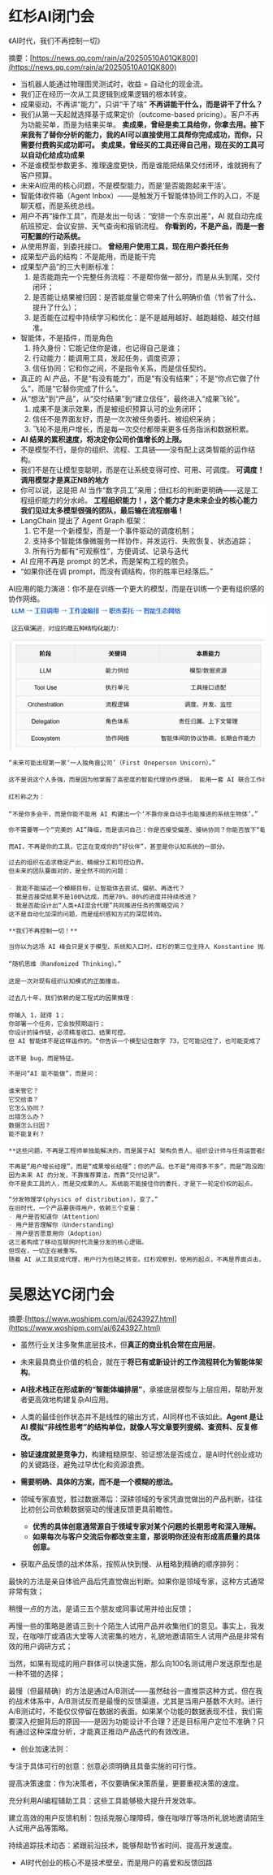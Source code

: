 # 红杉AI闭门会
《AI时代，我们不再控制一切》

摘要：[https://news.qq.com/rain/a/20250510A01QK800](https://news.qq.com/rain/a/20250510A01QK800)

- 当机器人能通过物理图灵测试时，收益 = 自动化的现金流。
- 我们正在经历一次从工具逻辑到成果逻辑的根本转变。
- 成果驱动，不再讲“能力”，只讲“干了啥”
**不再讲能干什么，而是讲干了什么？**
- 我们从第一天起就选择基于成果定价（outcome-based pricing）。客户不再为功能买单，而是为结果买单。
**卖成果，曾经是卖工具给你，你拿去用。接下来我有了替你分析的能力，我的AI可以直接使用工具帮你完成成功，而你，只需要付费购买成功即可。**
**卖成果，曾经买的工具还得自己用，现在买的工具可以自动化给成功成果**
- 不是谁模型参数更多、推理速度更快，而是谁能把结果交付闭环，谁就拥有了客户预算。
- 未来AI应用的核心问题，不是模型能力，而是‘是否能跑起来干活’。
- 智能体收件箱（Agent Inbox）——是触发万千智能体协同工作的入口，不是聊天框，而是系统总线。
- 用户不再“操作工具”，而是发出一句话：“安排一个东京出差”，AI 就自动完成航班预定、会议安排、天气查询和报销流程。
**你看到的，不是产品，而是一套可配置的行动系统。**
- 从使用界面，到委托接口。
**曾经用户使用工具，现在用户委托任务**
- 成果型产品的结构：不是能用，而是能干完
- 成果型产品”的三大判断标准：
  1. 是否能跑完一个完整任务流程：不是帮你做一部分，而是从头到尾，交付闭环；
  2. 是否能让结果被归因：是否能度量它带来了什么明确价值（节省了什么、提升了什么）；
  3. 是否能在过程中持续学习和优化：是不是越用越好、越跑越稳、越交付越准。
- 智能体，不是插件，而是角色
  1. 持久身份：它能记住你是谁，也记得自己是谁；
  2. 行动能力：能调用工具，发起任务，调度资源；
  3. 信任协同：它和你之间，不是指令关系，而是信任契约。
- 真正的 AI 产品，不是“有没有能力”，而是“有没有结果”；不是“你点它做了什么”，而是“它替你完成了什么”。
- 从“想法”到“产品”，从“交付结果”到“建立信任”，最终进入“成果飞轮”。
  1. 成果不是演示效果，而是被组织预算认可的业务闭环；
  2. 信任不是界面友好，而是一次次被任务委托、被组织采纳；
  3. 飞轮不是用户增长，而是每一次交付都带来更多任务指派和数据积累。
- **AI 结果的累积速度，将决定你公司价值增长的上限。**
- 不是模型不行，是你的组织、流程、工具链——没有配上这类智能的运作结构。
- 我们不是在让模型变聪明，而是在让系统变得可控、可用、可调度。
**可调度！调用模型才是真正NB的地方**
- 你可以说，这是把 AI 当作“数字员工”来用；但红杉的判断更明确——这是工程组织能力的分水岭。
**工程组织能力！，这个能力才是未来企业的核心能力**
**我们见过太多模型很强的团队，最后输在流程崩塌！**
- LangChain 提出了 Agent Graph 框架：
  1. 它不是一个新模型，而是一个事件驱动的调度机制；
  2. 支持多个智能体像微服务一样协作，并发运行、失败恢复、状态追踪；
  3. 所有行为都有“可观察性”，方便调试、记录与迭代
- AI 应用不再是 prompt 的艺术，而是架构工程的胜负。
- “如果你还在调 prompt，而没有调结构，你的胜率已经落后。”

AI应用的能力演进：你不是在训练一个更大的模型，而是在训练一个更有组织感的协作网络。
![AI演进](./assets/aiyanjin.jpg)


```md
“未来可能出现第一家‘一人独角兽公司’（First Oneperson Unicorn）。”

这不是说这个人多强，而是因为他掌握了高密度的智能代理协作逻辑， 能用一套 AI 联合工作组完成产品研发、销售交付、客户服务与内容运营。

红杉称之为：

“不是你多会干，而是你能不能用 AI 构建出一个‘不靠你亲自动手也能推进的系统生物体’。”
```

```md
你不需要等一个“完美的 AI”降临，而是该问自己：你是否接受偏差、接纳协同？你能否放下“每一步都掌控”的冲动，而转向“给方向、留空间、抓反馈”的协作心法？

而AI，不再是你的工具，它正在变成你的“好伙伴”，甚至是你认知系统的一部分。
```

```md
过去的组织在追求稳定产出、精细分工和可控边界。
但未来的团队要面对的，是全然不同的问题：

- 我能不能描述一个模糊目标，让智能体去尝试、偏航、再迭代？
- 我是否接受结果不是100%达成，而是70%、80%的进度并持续改进？
- 我是否能设计出“人类+AI混合代理”共同推进任务的策略空间？
这不是自动化加深的问题，而是组织感知方式的深层转向。

**我们不再控制一切！**

```

```md
当你以为这场 AI 峰会只是关于模型、系统和入口时，红杉的第三位主持人 Konstantine 抛出了一个意想不到的关键词：

“随机思维（Randomized Thinking）。”

这是一次对现有组织认知模式的正面撞击。

过去几十年，我们依赖的是工程式的因果推理：

你输入 1，就得 1；
你部署一个任务，它会按预期运行；
你设计的操作链，必须精准收口、结果可控。
但 AI 智能体不是这样运作的。“你告诉一个模型记住数字 73，它可能记住了，也可能变成了 72、37，甚至根本什么都不记得。”

这不是 bug，而是特征。
```


```md
不是问“AI 能不能做”，而是问：

谁来管它？
它交给谁？
它怎么协同？
出错怎么办？
数据怎么归因？
能不能复利？

**这些问题，不再是工程师单独能解决的，而是属于AI 架构负责人、组织设计师与任务运营者的工作范畴。**
```


```md
不再是“用户增长经理”，而是“成果增长经理”；你的产品，也不是“用得多不多”，而是“跑没跑完流程”。
因为未来 AI 的分发，不靠推荐算法，而靠“交付记录”。
你不是卖工具的人，而是交成果的人。系统能不能接住你的委托，才是下一轮定价权的起点。
```


```md
“分发物理学(physics of distribution)，变了。”
在旧时代，一个产品要获得用户，依赖三个变量：
- 用户是否知道你（Attention）
- 用户是否理解你（Understanding）
- 用户是否愿意用你（Adoption）
这三者构成了移动互联网时代流量分发的核心逻辑。
但现在，一切正在被重写。
随着 AI 从工具变成代理，用户行为也随之转变。红杉观察到，使用的起点，不再是界面点击，而是任务委托；真正的价值，不是产品被打开了多少次，而是它交付了多少结果。
```


# 吴恩达YC闭门会

摘要:[https://www.woshipm.com/ai/6243927.html](https://www.woshipm.com/ai/6243927.html)

- 虽然行业关注多聚焦底层技术，但**真正的商业机会常在应用层**。

- 未来最具商业价值的机会，就在于**将已有或新设计的工作流程转化为智能体架构**。

- **AI技术栈正在形成新的“智能体编排层”**，承接底层模型与上层应用，帮助开发者更高效地构建复杂AI应用。

- 人类的最佳创作状态并不是线性的输出方式，AI同样也不该如此。**Agent 是让 AI 模拟“非线性思考”的结构单位，就像人写文章要列提纲、查资料、反复修改。**

- **验证速度就是竞争力**，构建粗糙原型、验证想法是否成立，是AI时代创业成功的关键路径，避免过早优化和资源浪费。

- **需要明确、具体的方案，而不是一个模糊的想法。**

- 领域专家直觉，胜过数据滞后：深耕领域的专家凭直觉做出的产品判断，往往比初创公司依赖数据驱动的慢速反馈更具前瞻性。

  - **优秀的具体创意通常源自于领域专家对某个问题的长期思考和深入理解。**
  - **如果每次与客户交流后你都改变主意，那说明你还没有形成高质量的具体创意。**


- 获取产品反馈的战术体系，按照从快到慢、从粗略到精确的顺序排列：

最快的方法是亲自体验产品后凭直觉做出判断。如果你是领域专家，这种方式通常非常有效；

稍慢一点的方法，是请三五个朋友或同事试用并给出反馈；

再慢一些的策略是邀请三到十个陌生人试用产品并收集他们的意见。事实上，我发现，在咖啡厅或酒店大堂等人流密集的地方，礼貌地邀请陌生人试用产品是非常有效的用户调研方式；

当然，如果有现成的用户群体可以快速实施，那么向100名测试用户发送原型也是一种不错的选择；

最慢（但最精确）的方法是通过A/B测试——虽然硅谷一直推崇这种方式，但在我的战术体系中，A/B测试反而是最慢的反馈渠道，尤其是当用户基数不大时。进行A/B测试时，不能仅仅停留在数据的表面。如果某个功能的数据表现不佳，我们需要深入挖掘背后的原因——是因为功能设计不合理？还是目标用户定位不准确？只有通过这种深度分析，才能真正推动产品迭代的有效改进。

- 创业加速法则：

专注于具体可行的创意：创意必须明确且具备实施的可行性。

提高决策速度：作为决策者，不仅要确保决策质量，更要重视决策的速度。

充分利用AI编程辅助工具：这些工具能够极大提升开发效率。

建立高效的用户反馈机制：包括克服心理障碍，像在咖啡厅等场所礼貌地邀请陌生人试用产品等策略。

持续追踪技术动态：紧跟前沿技术，能够帮助节省时间、提高开发速度。

-  AI时代创业的核心不是技术壁垒，而是用户的喜爱和反馈回路



